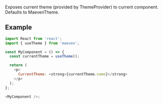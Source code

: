 Exposes current theme (provided by ThemeProvider) to current component. Defaults to MaevenTheme.

## Example

```js
import React from 'react';
import { useTheme } from 'maeven';

const MyComponent = () => {
  const currentTheme = useTheme();

  return (
    <p>
      CurrentTheme: <strong>{currentTheme.name}</strong>
    </p>
  );
};

<MyComponent />;
```
